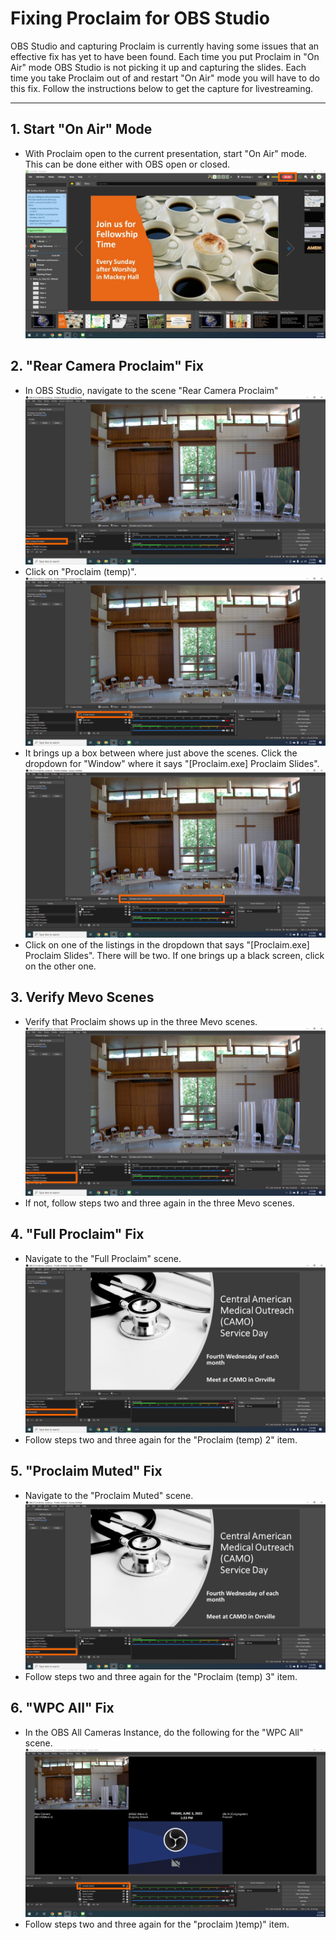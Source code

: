 # Fixing Proclaim for OBS Studio

OBS Studio and capturing Proclaim is currently having some issues that an effective fix has yet to have been found. Each time you put Proclaim in "On Air" mode OBS Studio is not picking it up and capturing the slides. Each time you take Proclaim out of and restart "On Air" mode you will have to do this fix. Follow the instructions below to get the capture for livestreaming. 

---

## 1. Start "On Air" Mode
 - With Proclaim open to the current presentation, start "On Air" mode. This can be done either with OBS open or closed.
   ![On Air Mode](../assets/images/fixing-proclaim/proclaim-on-air.png)

## 2. "Rear Camera Proclaim" Fix
 - In OBS Studio, navigate to the scene "Rear Camera Proclaim"
  ![OBS Rear Camera Proclaim](../assets/images/fixing-proclaim/proclaim-rear-cam-scene.png)
 - Click on "Proclaim (temp)".
  ![OBS Rear Camera Proclaim](../assets/images/fixing-proclaim/proclaim-rear-cam-temp.png)
 - It brings up a box between where just above the scenes. Click the dropdown for "Window" where it says "[Proclaim.exe] Proclaim Slides".
  ![OBS Rear Camera Proclaim](../assets/images/fixing-proclaim/proclaim-rear-cam-window.png)
 - Click on one of the listings in the dropdown that says "[Proclaim.exe] Proclaim Slides". There will be two. If one brings up a black screen, click on the other one.

## 3. Verify Mevo Scenes
 - Verify that Proclaim shows up in the three Mevo scenes.
  ![OBS Mevo Camera Scenes](../assets/images/fixing-proclaim/proclaim-mevo.png)
 - If not, follow steps two and three again in the three Mevo scenes.

## 4. "Full Proclaim" Fix
 - Navigate to the "Full Proclaim" scene.
  ![OBS Full Proclaim](../assets/images/fixing-proclaim/proclaim-full.png)
 - Follow steps two and three again for the "Proclaim (temp) 2" item.

## 5. "Proclaim Muted" Fix
 - Navigate to the "Proclaim Muted" scene.
  ![OBS Proclaim Muted](../assets/images/fixing-proclaim/proclaim-muted.png)
 - Follow steps two and three again for the "Proclaim (temp) 3" item.

## 6. "WPC All" Fix
 - In the OBS All Cameras Instance, do the following for the "WPC All" scene.
  ![OBS WPC All](../assets/images/fixing-proclaim/proclaim-all.png)
 - Follow steps two and three again for the "proclaim )temp)" item.